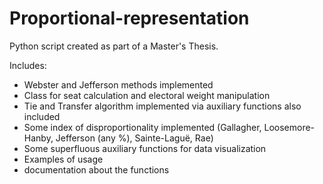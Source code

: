 # Proportional-representation
Python script created as part of a Master's Thesis.

Includes:
  - Webster and Jefferson methods implemented
  - Class for seat calculation and electoral weight manipulation
  - Tie and Transfer algorithm implemented via auxiliary functions also included
  - Some index of disproportionality implemented (Gallagher, Loosemore-Hanby, Jefferson (any %), Sainte-Laguë, Rae)
  - Some superfluous auxiliary functions for data visualization
  - Examples of usage
  - documentation about the functions
